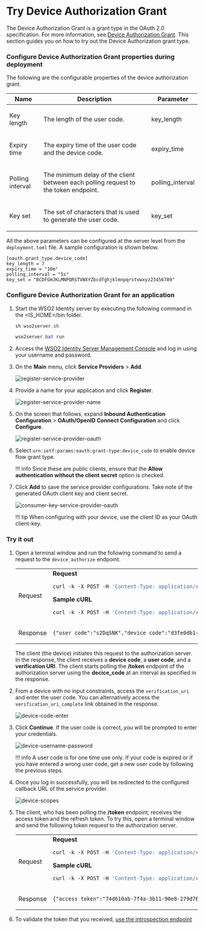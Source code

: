 # Try Device Authorization Grant

The Device Authorization Grant is a grant type in the OAuth 2.0
specification. For more information, see
[Device Authorization Grant](../../learn/device-flow-grant).
This section guides you on how to try out the Device Authorization grant type.

### Configure Device Authorization Grant properties during deployment

The following are the configurable properties of the device authorization grant.

<table>
    <thead>
        <tr class="header">
            <th>
                Name
            </th>
            <th>
                Description
            </th>
            <th>
                Parameter
            </th>
        </tr>
    </thead>
    <tbody>
        <tr class="even">
            <td>
                <p>Key length</p>
            </td>
            <td>
                <p>The length of the user code.</p>
            </td>
            <td>
                key_length
            </td>
        </tr>
        <tr class="odd">
            <td>
                <p>Expiry time</p>
            </td>
            <td>
                <p>The expiry time of the user code and the device code.</p>
            </td>
            <td>
                expiry_time
            </td>
        </tr>
        <tr class="even">
            <td>
                <p>Polling interval</p>
            </td>
            <td>
                <p>The minimum delay of the client between each polling request to the
                 token endpoint.</p> 
            </td>
            <td>
                polling_interval
            </td>
        </tr>
        <tr class="odd">
            <td>
                <p>Key set</p>
            </td>
            <td>
                <p>The set of characters that is used to generate the user code.</p>
            </td>
            <td>
                key_set
            </td>
        </tr>
    </tbody>
</table>

All the above parameters can be configured at the server level from the `deployment.toml` file. A sample configuration 
is shown below. 

```
[oauth.grant_type.device_code]
key_length = 7
expiry_time = "10m"
polling_interval = "5s"
key_set = "BCDFGHJKLMNPQRSTVWXYZbcdfghjklmnpqrstvwxyz23456789"
```

### Configure Device Authorization Grant for an application
    
1. Start the WSO2 Identity server by executing the following command in the  <IS_HOME>/bin folder.

    ``` java tab="Linux/MacOS"
    sh wso2server.sh
    ```
    
    ``` java tab="Windows"
    wso2server.bat run
    ```

2. Access the [WSO2 Identity Server Management Console](https://localhost:9443/carbon) and log in using your username and password.

3. On the **Main** menu, click **Service Providers** > **Add**.

    ![register-service-provider](../assets/img/using-wso2-identity-server/register-service-provider.png)

4. Provide a name for your application and click **Register**.
    
    ![register-service-provider-name](../assets/img/using-wso2-identity-server/register-sp-name.jpg)

5. On the screen that follows, expand **Inbound Authentication Configuration**  > **OAuth/OpenID Connect Configuration** and click **Configure**.

    ![register-service-provider-oauth](../assets/img/using-wso2-identity-server/register-sp-oauth.jpg)

6. Select `urn:ietf:params:oauth:grant-type:device_code` to enable device flow grant type. 

    !!! info
        Since these are public clients, ensure that the **Allow authentication without the client secret** option is checked.

7. Click **Add** to save the service provider configurations. Take note of the generated OAuth client key and client
 secret.

    ![consumer-key-service-provider-oauth](../assets/img/using-wso2-identity-server/get-oauth-consumer-key.jpg)

    !!! tip
        When configuring with your device, use the client ID as your OAuth client-key.

### Try it out

1. Open a terminal window and run the following command to send a request to the `device_authorize` endpoint. 

    <table>
    <tbody>
    <tr class="odd">
    <td>Request</td>
    <td>
    <div class="code panel pdl" style="border-width: 1px;">
    <div class="codeHeader panelHeader pdl" style="border-bottom-width: 1px;">
    <strong>Request</strong>
    </div>
    <div class="codeContent panelContent pdl">
    <div class="sourceCode" id="cb1" data-syntaxhighlighter-params="brush: bash; gutter: false; theme: Confluence" data-theme="Confluence" style="brush: bash; gutter: false; theme: Confluence"><pre class="sourceCode bash"><code class="sourceCode bash"><a class="sourceLine" id="cb1-1" title="1"><span class="ex">curl</span> -k -X POST -H <span class="st">&#39;Content-Type: application/x-www-form-urlencoded&#39;</span> --data-urlencode <span class="st">'client_id=<span class="op">&lt;</span>CLIENT_ID<span class="op">&gt;</span>'</span> https://localhost:9443/oauth2/device_authorize</a></code></pre></div>
    </div>
    </div>
    <div class="code panel pdl" style="border-width: 1px;">
    <div class="codeHeader panelHeader pdl" style="border-bottom-width: 1px;">
    <strong>Sample cURL</strong>
    </div>
    <div class="codeContent panelContent pdl">
    <div class="sourceCode" id="cb1" data-syntaxhighlighter-params="brush: bash; gutter: false; theme: Confluence" data-theme="Confluence" style="brush: bash; gutter: false; theme: Confluence"><pre class="sourceCode bash"><code class="sourceCode bash"><a class="sourceLine" id="cb1-1" title="1"><span class="ex">curl</span> -k -X POST -H <span class="st">&#39;Content-Type: application/x-www-form-urlencoded&#39;</span> --data-urlencode <span class="st">'client_id=bbwJEayR_OMwPkAgm9VOMzLnYLga'</span> https://localhost:9443/oauth2/device_authorize</a></code></pre></div>
    </div>
    </div></td>
    </tr>
    <tr class="even">
    <td>Response</td>
    <td><div class="code panel pdl" style="border-width: 1px;">
    <div class="codeContent panelContent pdl">
    <div class="sourceCode" id="cb3" data-syntaxhighlighter-params="brush: java; gutter: false; theme: Confluence" data-theme="Confluence" style="brush: java; gutter: false; theme: Confluence"><pre class="sourceCode java"><code class="sourceCode java"><a class="sourceLine" id="cb3-1" title="1">{"user_code":"s2DqSNK","device_code":"d3fe0db1-2334-48fa-b7d9-821ecfad10d5","interval":5000,"verification_uri_complete":"https://localhost:9443/authenticationendpoint/device.do?user_code=s2DqSNK","verification_uri":"https://localhost:9443/authenticationendpoint/device.do","expires_in":3600}</a></code></pre></div>
    </div>
    </div></td>
    </tr>
    </tbody>
    </table>

    The client (the device) initiates this request to the authorization server. In the response, the client receives a **device code**, a **user code**, and a **verification URI**. The client starts polling the **/token** endpoint of the authorization server using the **decice_code** at an interval as specified in the response.

2. From a device with no input constraints, access the <code>verification_uri</code> and enter the user code. You can alternatively access the <code>verification_uri_complete</code> link obtained in the response.

    ![device-code-enter](../assets/img/using-wso2-identity-server/device-code-enter.jpg)

3. Click **Continue**. If the user code is correct, you will be prompted to enter your credentials.
 
    ![device-username-password](../assets/img/using-wso2-identity-server/device-username-password.jpg)

    !!! info
        A user code is for one time use only. If your code is expired or if you have entered a wrong user code, get a new user code by following the previous steps.

4. Once you log in successfully, you will be redirected to the configured callback URL of the service provider.

    ![device-scopes](../assets/img/using-wso2-identity-server/device-scopes.jpg)

5. The client, who has been polling the **/token** endpoint, receives the access token and the refresh token. To try this, open a terminal window and send the following token request to the authorization server.
    
    <table>
    <tbody>
    <tr class="odd">
    <td>Request</td>
    <td>
    <div class="code panel pdl" style="border-width: 1px;">
    <div class="codeHeader panelHeader pdl" style="border-bottom-width: 1px;">
    <strong>Request</strong>
    </div>
    <div class="codeContent panelContent pdl">
    <div class="sourceCode" id="cb1" data-syntaxhighlighter-params="brush: bash; gutter: false; theme: Confluence" data-theme="Confluence" style="brush: bash; gutter: false; theme: Confluence"><pre class="sourceCode bash"><code class="sourceCode bash"><a class="sourceLine" id="cb1-1" title="1"><span class="ex">curl</span> -k -X POST -H <span class="st">&#39;Content-Type: application/x-www-form-urlencoded&#39;</span> --data-urlencode <span class="st">'grant_type=urn:ietf:params:oauth:grant-type:device_code'</span> --data-urlencode <span class="st">'client_id=<span class="op">&lt;</span>CLIENT_ID<span class="op">&gt;</span>'</span> --data-urlencode <span class="st">'device_code=<span class="op">&lt;</span>DEVICE_CODE<span class="op">&gt;</span>'</span> https://localhost:9443/oauth2/token</a></code></pre></div>
    </div>
    </div>
    <div class="code panel pdl" style="border-width: 1px;">
    <div class="codeHeader panelHeader pdl" style="border-bottom-width: 1px;">
    <strong>Sample cURL</strong>
    </div>
    <div class="codeContent panelContent pdl">
    <div class="sourceCode" id="cb1" data-syntaxhighlighter-params="brush: bash; gutter: false; theme: Confluence" data-theme="Confluence" style="brush: bash; gutter: false; theme: Confluence"><pre class="sourceCode bash"><code class="sourceCode bash"><a class="sourceLine" id="cb1-1" title="1"><span class="ex">curl</span> -k -X POST -H <span class="st">&#39;Content-Type: application/x-www-form-urlencoded&#39;</span> --data-urlencode <span class="st">'grant_type=urn:ietf:params:oauth:grant-type:device_code'</span> --data-urlencode <span class="st">'client_id=bbwJEayR_OMwPkAgm9VOMzLnYLga'</span> --data-urlencode <span class="st">'device_code=7411f395-2f3a-4cb5-8562-d7059d69c66f'</span> https://localhost:9443/oauth2/token</a></code></pre></div>
    </div>
    </div></td>
    </tr>
    <tr class="even">
    <td>Response</td>
    <td><div class="code panel pdl" style="border-width: 1px;">
    <div class="codeContent panelContent pdl">
    <div class="sourceCode" id="cb3" data-syntaxhighlighter-params="brush: java; gutter: false; theme: Confluence" data-theme="Confluence" style="brush: java; gutter: false; theme: Confluence"><pre class="sourceCode java"><code class="sourceCode java"><a class="sourceLine" id="cb3-1" title="1">{"access_token":"74d610ab-7f4a-3b11-90e8-279d76644fc7","refresh_token":"fdb58069-ecc7-3803-9b8b-6f2ed85eff19","token_type":"Bearer","expires_in":3042}</a></code></pre></div>
    </div>
    </div></td>
    </tr>
    </tbody>
    </table>

6. To validate the token that you received, [use the introspection endpoint](../../learn/invoke-the-oauth-introspection-endpoint)
